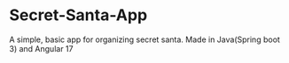 # Secret-Santa-App
A simple, basic app for organizing secret santa. Made in Java(Spring boot 3) and Angular 17
